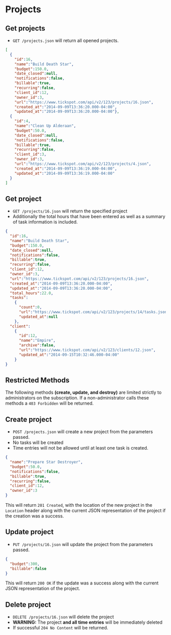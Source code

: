 Projects
========

Get projects
------------

* `GET /projects.json` will return all opened projects.

```json
[
  {
    "id":16,
    "name":"Build Death Star",
    "budget":150.0,
    "date_closed":null,
    "notifications":false,
    "billable":true,
    "recurring":false,
    "client_id":12,
    "owner_id":3,
    "url":"https://www.tickspot.com/api/v2/123/projects/16.json",
    "created_at":"2014-09-09T13:36:20.000-04:00",
    "updated_at":"2014-09-09T13:36:20.000-04:00"},
  {
    "id":4,
    "name":"Clean Up Alderaan",
    "budget":50.0,
    "date_closed":null,
    "notifications":false,
    "billable":true,
    "recurring":false,
    "client_id":3,
    "owner_id":3,
    "url":"https://www.tickspot.com/api/v2/123/projects/4.json",
    "created_at":"2014-09-09T13:36:19.000-04:00",
    "updated_at":"2014-09-09T13:36:19.000-04:00"
  }
]
```


Get project
-----------

* `GET /projects/16.json` will return the specified project
* Additionally the total hours that have been entered as well as a summary of task information is included.

```json
{
  "id":16,
  "name":"Build Death Star",
  "budget":150.0,
  "date_closed":null,
  "notifications":false,
  "billable":true,
  "recurring":false,
  "client_id":12,
  "owner_id":3,
  "url":"https://www.tickspot.com/api/v2/123/projects/16.json",
  "created_at":"2014-09-09T13:36:20.000-04:00",
  "updated_at":"2014-09-09T13:36:20.000-04:00",
  "total_hours":22.0,
  "tasks":
    {
      "count":0,
      "url":"https://www.tickspot.com/api/v2/123/projects/14/tasks.json",
      "updated_at":null
    },
  "client":
    {
      "id":12,
      "name":"Empire",
      "archive":false,
      "url":"https://www.tickspot.com/api/v2/123/clients/12.json",
      "updated_at":"2014-09-15T10:32:46.000-04:00"
    }
}
```

Restricted Methods
----
The following methods **(create, update, and destroy)** are limited strictly to administrators on the subscription.  If a non-administrator calls these methods a `403 Forbidden` will be returned.

Create project
--------------

* `POST /projects.json` will create a new project from the parameters passed.
* No tasks will be created
* Time entries will not be allowed until at least one task is created.

```json
{
  "name":"Prepare Star Destroyer",
  "budget":50.0,
  "notifications":false,
  "billable":true,
  "recurring":false,
  "client_id":12,
  "owner_id":3
}
```

This will return `201 Created`, with the location of the new project in the `Location` header along with the current JSON representation of the project if the creation was a success.


Update project
---------------

* `PUT /projects/16.json` will update the project from the parameters passed.

```json
{
  "budget":300,
  "billable":false
}
```

This will return `200 OK` if the update was a success along with the current JSON representation of the project.

Delete project
-------------

* `DELETE /projects/16.json` will delete the project
* **WARNING:** The project **and all time entries** will be immediately deleted
* If successful `204 No Content` will be returned.
